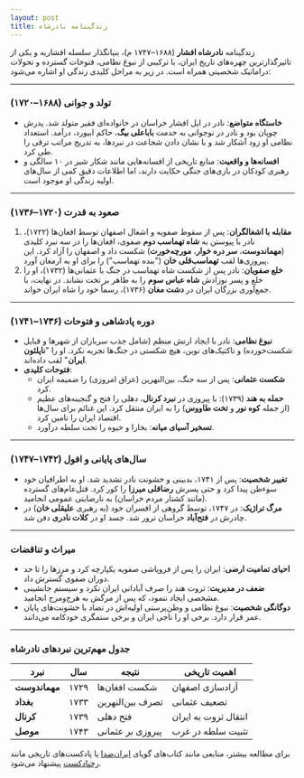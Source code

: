 ```yaml
---
layout: post
title: زندگینامه نادرشاه
---
```


زندگینامه **نادرشاه افشار** (۱۶۸۸–۱۷۴۷ م)، بنیانگذار سلسله افشاریه و یکی از تاثیرگذارترین چهره‌های تاریخ ایران، با ترکیبی از نبوغ نظامی، فتوحات گسترده و تحولات دراماتیک شخصیتی همراه است. در زیر به مراحل کلیدی زندگی او اشاره می‌شود:

---

### تولد و جوانی (۱۶۸۸–۱۷۲۰)
- **خاستگاه متواضع**: نادر در ایل افشار خراسان در خانواده‌ای فقیر متولد شد. پدرش چوپان بود و نادر در نوجوانی به خدمت **باباعلی بیگ**، حاکم ابیورد، درآمد. استعداد نظامی او زود آشکار شد و با نشان دادن شجاعت در نبردها، به تدریج مراتب ترقی را طی کرد.
- **افسانه‌ها و واقعیت**: منابع تاریخی از افسانه‌هایی مانند شکار شیر در ۱۰ سالگی و رهبری کودکان در بازی‌های جنگی حکایت دارند، اما اطلاعات دقیق کمی از سال‌های اولیه زندگی او موجود است.

---

### صعود به قدرت (۱۷۲۰–۱۷۳۶)
1. **مقابله با اشغالگران**: پس از سقوط صفویه و اشغال اصفهان توسط افغان‌ها (۱۷۲۲)، نادر با پیوستن به **شاه تهماسب دوم** صفوی، افغان‌ها را در سه نبرد کلیدی (**مهماندوست**، **سر دره خوار**، **مورچه‌خورت**) شکست داد و اصفهان را آزاد کرد. این پیروزی‌ها لقب **تهماسب‌قلی خان** ("بنده تهماسب") را برای او به ارمغان آورد.
2. **خلع صفویان**: نادر پس از شکست شاه تهماسب در جنگ با عثمانی‌ها (۱۷۳۲)، او را خلع و پسر نوزادش **شاه عباس سوم** را به ظاهر بر تخت نشاند. در نهایت، با جمع‌آوری بزرگان ایران در **دشت مغان** (۱۷۳۶)، رسماً خود را شاه ایران خواند.

---

### دوره پادشاهی و فتوحات (۱۷۳۶–۱۷۴۱)
- **نبوغ نظامی**: نادر با ایجاد ارتش منظم (شامل جذب سربازان از شهرها و قبایل شکست‌خورده) و تاکتیک‌های نوین، هیچ شکستی در جنگ‌ها تجربه نکرد. او را "**ناپلئون ایران**" لقب داده‌اند.
- **فتوحات کلیدی**:
  - **شکست عثمانی**: پس از سه جنگ، بین‌النهرین (عراق امروزی) را ضمیمه ایران کرد.
  - **حمله به هند** (۱۷۳۹): با پیروزی در **نبرد کرنال**، دهلی را فتح و گنجینه‌های عظیم (از جمله **کوه نور** و **تخت طاووس**) را به ایران منتقل کرد. این غنائم برای سال‌ها اقتصاد ایران را تامین کرد.
  - **تسخیر آسیای میانه**: بخارا و خیوه را تحت سلطه درآورد.

---

### سال‌های پایانی و افول (۱۷۴۲–۱۷۴۷)
- **تغییر شخصیت**: پس از ۱۷۴۱، بدبینی و خشونت نادر تشدید شد. او به اطرافیان خود سوءظن پیدا کرد و حتی پسرش **رضاقلی میرزا** را کور کرد. قتل‌عام‌های گسترده (مانند کشتار مردم خراسان) به نارضایتی عمومی انجامید.
- **مرگ تراژیک**: در ۱۷۴۷، توسط گروهی از افسران خود (به رهبری **علیقلی خان**) در چادرش در **فتح‌آباد** خراسان ترور شد. جسد او در **کلات نادری** دفن شد.

---

### میراث و تناقضات
- **احیای تمامیت ارضی**: ایران را پس از فروپاشی صفویه یکپارچه کرد و مرزها را تا حد دوران صفوی گسترش داد.
- **ضعف در مدیریت**: ثروت هند را صرف آبادانی ایران نکرد و سیستم جانشینی مشخصی ایجاد ننمود، که پس از مرگش به هرج‌و‌مرج انجامید.
- **دوگانگی شخصیت**: نبوغ نظامی و وطن‌پرستی اولیه‌اش در تضاد با خشونت‌های پایان عمر قرار دارد. برخی او را ناجی ایران و برخی ستمگری خودکامه می‌دانند.

---

### جدول مهم‌ترین نبردهای نادرشاه
| نبرد         | سال       | نتیجه                  | اهمیت تاریخی               |
|--------------|-----------|------------------------|----------------------------|
| **مهماندوست** | ۱۷۲۹     | شکست افغان‌ها          | آزادسازی اصفهان           |
| **بغداد**    | ۱۷۳۳     | تصرف بین‌النهرین      | تضعیف عثمانی              |
| **کرنال**    | ۱۷۳۹     | فتح دهلی               | انتقال ثروت به ایران      |
| **موصل**     | ۱۷۴۳     | پیروزی بر عثمانی      | تثبیت سلطه در غرب         |

برای مطالعه بیشتر، منابعی مانند کتاب‌های گویای [ایران‌صدا](http://book.iranseda.ir/taglist/?VALID=TRUE&ti=305&t=%D9%86%D8%A7%D8%AF%D8%B1%D8%B4%D8%A7%D9%87%20%D8%A7%D9%81%D8%B4%D8%A7%D8%B1) یا پادکست‌های تاریخی مانند [رخپادکست](https://rokhpodcast.ir/episodes/nader/) پیشنهاد می‌شود.
